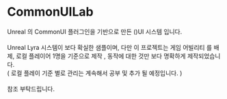# CommonUILab
Unreal 의 CommonUI 플러그인을 기반으로 만든 ()UI 시스템 입니다. </br> </br>
Unreal Lyra 시스템이 보다 확실한 샘플이며, 다만 이 프로젝트는 게임 어빌리티 를 배제, 로컬 플레이어 1명을 기준으로 제작 , 동작에 대한 것만 보다 명확하게 제작되었습니다. </br>
( 로컬 플레이 기준 별로 관리는 계속해서 공부 및 추가 될 예정입니다. )  </br> </br>
참조 부탁드립니다. 
